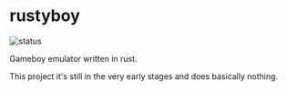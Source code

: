 # rustyboy

![status](https://travis-ci.org/joaodelgado/rustyboy.svg?branch=master)

Gameboy emulator written in rust.

This project it's still in the very early stages and does basically nothing.
